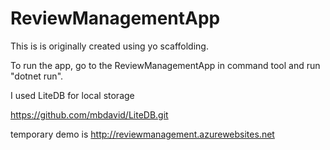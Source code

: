 # ReviewManagementApp

This is is originally created using yo scaffolding.

To run the app, go to the ReviewManagementApp in command tool and run "dotnet run".

I used LiteDB for local storage 

https://github.com/mbdavid/LiteDB.git

temporary demo is http://reviewmanagement.azurewebsites.net
